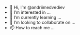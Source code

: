 - 👋 Hi, I’m @andriimedvediev
- 👀 I’m interested in ...
- 🌱 I’m currently learning ...
- 💞️ I’m looking to collaborate on ...
- 📫 How to reach me ...

<!---
andriimedvediev/andriimedvediev is a ✨ special ✨ repository because its `README.md` (this file) appears on your GitHub profile.
You can click the Preview link to take a look at your changes.
--->

